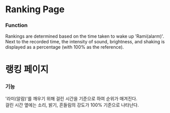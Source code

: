 # Ranking Page

### Function 
Rankings are determined based on the time taken to wake up 'Rami(alarm)'. <br/>
Next to the recorded time, the intensity of sound, brightness, and shaking is displayed as a percentage (with 100% as the reference).

# 랭킹 페이지

### 기능
'라미(알람)'를 깨우기 위해 걸린 시간을 기준으로 하여 순위가 매겨진다. <br/>
걸린 시간 옆에는 소리, 밝기, 흔들림의 강도가 100% 기준으로 나타난다. 
